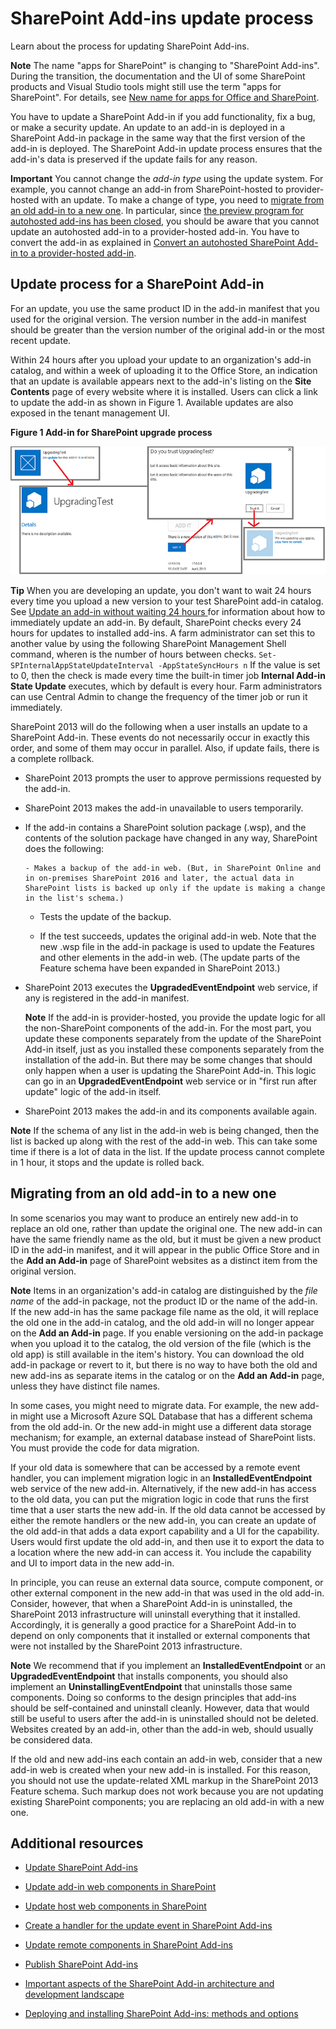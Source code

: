 
# SharePoint Add-ins update process
Learn about the process for updating SharePoint Add-ins.
 

 **Note**  The name "apps for SharePoint" is changing to "SharePoint Add-ins". During the transition, the documentation and the UI of some SharePoint products and Visual Studio tools might still use the term "apps for SharePoint". For details, see  [New name for apps for Office and SharePoint](new-name-for-apps-for-sharepoint.md#bk_newname).
 

You have to update a SharePoint Add-in if you add functionality, fix a bug, or make a security update. An update to an add-in is deployed in a SharePoint Add-in package in the same way that the first version of the add-in is deployed. The SharePoint Add-in update process ensures that the add-in's data is preserved if the update fails for any reason.
 

 **Important**  You cannot change the  *add-in type*  using the update system. For example, you cannot change an add-in from SharePoint-hosted to provider-hosted with an update. To make a change of type, you need to [migrate from an old add-in to a new one](#Major). In particular, since  [the preview program for autohosted add-ins has been closed](http://blogs.office.com/2014/05/16/update-on-autohosted-apps-preview-program/), you should be aware that you cannot update an autohosted add-in to a provider-hosted add-in. You have to convert the add-in as explained in  [Convert an autohosted SharePoint Add-in to a provider-hosted add-in](convert-an-autohosted-sharepoint-add-in-to-a-provider-hosted-add-in.md).
 


## Update process for a SharePoint Add-in
<a name="Minor"> </a>

For an update, you use the same product ID in the add-in manifest that you used for the original version. The version number in the add-in manifest should be greater than the version number of the original add-in or the most recent update.
 

 
Within 24 hours after you upload your update to an organization's add-in catalog, and within a week of uploading it to the Office Store, an indication that an update is available appears next to the add-in's listing on the  **Site Contents** page of every website where it is installed. Users can click a link to update the add-in as shown in Figure 1. Available updates are also exposed in the tenant management UI.
 

 

**Figure 1 Add-in for SharePoint upgrade process**

 

 
![The UI steps for updating an app](../images/UpdatingApp_AppTileUpdateNotice.png)
 

    
 **Tip**   When you are developing an update, you don't want to wait 24 hours every time you upload a new version to your test SharePoint add-in catalog. See [Update an add-in without waiting 24 hours ](update-sharepoint-add-ins.md#ImmediateUpdateNotice) for information about how to immediately update an add-in. By default, SharePoint checks every 24 hours for updates to installed add-ins. A farm administrator can set this to another value by using the following SharePoint Management Shell command, wheren is the number of hours between checks. `Set-SPInternalAppStateUpdateInterval -AppStateSyncHours n` If the value is set to 0, then the check is made every time the built-in timer job **Internal Add-in State Update** executes, which by default is every hour. Farm administrators can use Central Admin to change the frequency of the timer job or run it immediately.
 

SharePoint 2013 will do the following when a user installs an update to a SharePoint Add-in. These events do not necessarily occur in exactly this order, and some of them may occur in parallel. Also, if update fails, there is a complete rollback.
 

 

 

- SharePoint 2013 prompts the user to approve permissions requested by the add-in.
    
 
- SharePoint 2013 makes the add-in unavailable to users temporarily.
    
 
- If the add-in contains a SharePoint solution package (.wsp), and the contents of the solution package have changed in any way, SharePoint does the following:
    
      - Makes a backup of the add-in web. (But, in SharePoint Online and in on-premises SharePoint 2016 and later, the actual data in SharePoint lists is backed up only if the update is making a change in the list's schema.)
    
 
  - Tests the update of the backup.
    
 
  - If the test succeeds, updates the original add-in web. Note that the new .wsp file in the add-in package is used to update the Features and other elements in the add-in web. (The update parts of the Feature schema have been expanded in SharePoint 2013.)
    
 
- SharePoint 2013 executes the  **UpgradedEventEndpoint** web service, if any is registered in the add-in manifest.
    
     **Note**  If the add-in is provider-hosted, you provide the update logic for all the non-SharePoint components of the add-in. For the most part, you update these components separately from the update of the SharePoint Add-in itself, just as you installed these components separately from the installation of the add-in. But there may be some changes that should only happen when a user is updating the SharePoint Add-in. This logic can go in an  **UpgradedEventEndpoint** web service or in "first run after update" logic of the add-in itself.
- SharePoint 2013 makes the add-in and its components available again.
    
 

    
 **Note**  If the schema of any list in the add-in web is being changed, then the list is backed up along with the rest of the add-in web. This can take some time if there is a lot of data in the list. If the update process cannot complete in 1 hour, it stops and the update is rolled back.
 


## Migrating from an old add-in to a new one
<a name="Major"> </a>

In some scenarios you may want to produce an entirely new add-in to replace an old one, rather than update the original one. The new add-in can have the same friendly name as the old, but it must be given a new product ID in the add-in manifest, and it will appear in the public Office Store and in the  **Add an Add-in** page of SharePoint websites as a distinct item from the original version.
 

 

 **Note**  Items in an organization's add-in catalog are distinguished by the  *file name*  of the add-in package, not the product ID or the name of the add-in. If the new add-in has the same package file name as the old, it will replace the old one in the add-in catalog, and the old add-in will no longer appear on the **Add an Add-in** page. If you enable versioning on the add-in package when you upload it to the catalog, the old version of the file (which is the old app) is still available in the item's history. You can download the old add-in package or revert to it, but there is no way to have both the old and new add-ins as separate items in the catalog or on the **Add an Add-in** page, unless they have distinct file names.
 

In some cases, you might need to migrate data. For example, the new add-in might use a Microsoft Azure SQL Database that has a different schema from the old add-in. Or the new add-in might use a different data storage mechanism; for example, an external database instead of SharePoint lists. You must provide the code for data migration.
 

 
If your old data is somewhere that can be accessed by a remote event handler, you can implement migration logic in an  **InstalledEventEndpoint** web service of the new add-in. Alternatively, if the new add-in has access to the old data, you can put the migration logic in code that runs the first time that a user starts the new add-in. If the old data cannot be accessed by either the remote handlers or the new add-in, you can create an update of the old add-in that adds a data export capability and a UI for the capability. Users would first update the old add-in, and then use it to export the data to a location where the new add-in can access it. You include the capability and UI to import data in the new add-in.
 

 
In principle, you can reuse an external data source, compute component, or other external component in the new add-in that was used in the old add-in. Consider, however, that when a SharePoint Add-in is uninstalled, the SharePoint 2013 infrastructure will uninstall everything that it installed. Accordingly, it is generally a good practice for a SharePoint Add-in to depend on only components that it installed or external components that were not installed by the SharePoint 2013 infrastructure.
 

 

 **Note**  We recommend that if you implement an  **InstalledEventEndpoint** or an **UpgradedEventEndpoint** that installs components, you should also implement an **UninstallingEventEndpoint** that uninstalls those same components. Doing so conforms to the design principles that add-ins should be self-contained and uninstall cleanly. However, data that would still be useful to users after the add-in is uninstalled should not be deleted. Websites created by an add-in, other than the add-in web, should usually be considered data.
 

If the old and new add-ins each contain an add-in web, consider that a new add-in web is created when your new add-in is installed. For this reason, you should not use the update-related XML markup in the SharePoint 2013 Feature schema. Such markup does not work because you are not updating existing SharePoint components; you are replacing an old add-in with a new one.
 

 

## Additional resources
<a name="SP15appupgrade_addlresources"> </a>


-  [Update SharePoint Add-ins](update-sharepoint-add-ins.md)
    
 
-  [Update add-in web components in SharePoint](update-add-in-web-components-in-sharepoint.md)
    
 
-  [Update host web components in SharePoint](update-host-web-components-in-sharepoint.md)
    
 
-  [Create a handler for the update event in SharePoint Add-ins](create-a-handler-for-the-update-event-in-sharepoint-add-ins.md)
    
 
-  [Update remote components in SharePoint Add-ins](update-remote-components-in-sharepoint-add-ins.md)
    
 
-  [Publish SharePoint Add-ins](publish-sharepoint-add-ins.md)
    
 
-  [Important aspects of the SharePoint Add-in architecture and development landscape](important-aspects-of-the-sharepoint-add-in-architecture-and-development-landscap.md)
    
 
-  [Deploying and installing SharePoint Add-ins: methods and options](deploying-and-installing-sharepoint-add-ins-methods-and-options.md)
    
 

